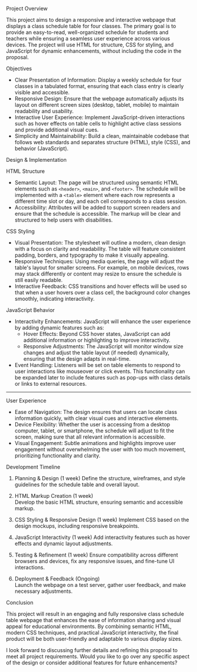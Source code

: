  Project Overview

This project aims to design a responsive and interactive webpage that displays a class schedule table for four classes. The primary goal is to provide an easy-to-read, well-organized schedule for students and teachers while ensuring a seamless user experience across various devices. The project will use HTML for structure, CSS for styling, and JavaScript for dynamic enhancements, without including the code in the proposal.

 Objectives

- Clear Presentation of Information: Display a weekly schedule for four classes in a tabulated format, ensuring that each class entry is clearly visible and accessible.
- Responsive Design: Ensure that the webpage automatically adjusts its layout on different screen sizes (desktop, tablet, mobile) to maintain readability and usability.
- Interactive User Experience: Implement JavaScript-driven interactions such as hover effects on table cells to highlight active class sessions and provide additional visual cues.
- Simplicity and Maintainability: Build a clean, maintainable codebase that follows web standards and separates structure (HTML), style (CSS), and behavior (JavaScript).

Design & Implementation

 HTML Structure
- Semantic Layout: The page will be structured using semantic HTML elements such as `<header>`, `<main>`, and `<footer>`. The schedule will be implemented with a `<table>` element where each row represents a different time slot or day, and each cell corresponds to a class session.
- Accessibility: Attributes will be added to support screen readers and ensure that the schedule is accessible. The markup will be clear and structured to help users with disabilities.

 CSS Styling
- Visual Presentation: The stylesheet will outline a modern, clean design with a focus on clarity and readability. The table will feature consistent padding, borders, and typography to make it visually appealing.
- Responsive Techniques: Using media queries, the page will adjust the table's layout for smaller screens. For example, on mobile devices, rows may stack differently or content may resize to ensure the schedule is still easily readable.
- Interactive Feedback: CSS transitions and hover effects will be used so that when a user hovers over a class cell, the background color changes smoothly, indicating interactivity.

JavaScript Behavior
- Interactivity Enhancements: JavaScript will enhance the user experience by adding dynamic features such as:
  - Hover Effects: Beyond CSS hover states, JavaScript can add additional information or highlighting to improve interactivity.
  - Responsive Adjustments: The JavaScript will monitor window size changes and adjust the table layout (if needed) dynamically, ensuring that the design adapts in real-time.
- Event Handling: Listeners will be set on table elements to respond to user interactions like mouseover or click events. This functionality can be expanded later to include features such as pop-ups with class details or links to external resources.

---

 User Experience

- Ease of Navigation: The design ensures that users can locate class information quickly, with clear visual cues and interactive elements.
- Device Flexibility: Whether the user is accessing from a desktop computer, tablet, or smartphone, the schedule will adjust to fit the screen, making sure that all relevant information is accessible.
- Visual Engagement: Subtle animations and highlights improve user engagement without overwhelming the user with too much movement, prioritizing functionality and clarity.

Development Timeline

1. Planning & Design (1 week)
   Define the structure, wireframes, and style guidelines for the schedule table and overall layout.
   
2. HTML Markup Creation (1 week)  
   Develop the basic HTML structure, ensuring semantic and accessible markup.
   
3. CSS Styling & Responsive Design (1 week) 
   Implement CSS based on the design mockups, including responsive breakpoints.
   
4. JavaScript Interactivity (1 week)
   Add interactivity features such as hover effects and dynamic layout adjustments.  
   
5. Testing & Refinement (1 week) 
   Ensure compatibility across different browsers and devices, fix any responsive issues, and fine-tune UI interactions.

6. Deployment & Feedback (Ongoing)  
   Launch the webpage on a test server, gather user feedback, and make necessary adjustments.


Conclusion

This project will result in an engaging and fully responsive class schedule table webpage that enhances the ease of information sharing and visual appeal for educational environments. By combining semantic HTML, modern CSS techniques, and practical JavaScript interactivity, the final product will be both user-friendly and adaptable to various display sizes.

I look forward to discussing further details and refining this proposal to meet all project requirements. Would you like to go over any specific aspect of the design or consider additional features for future enhancements?
